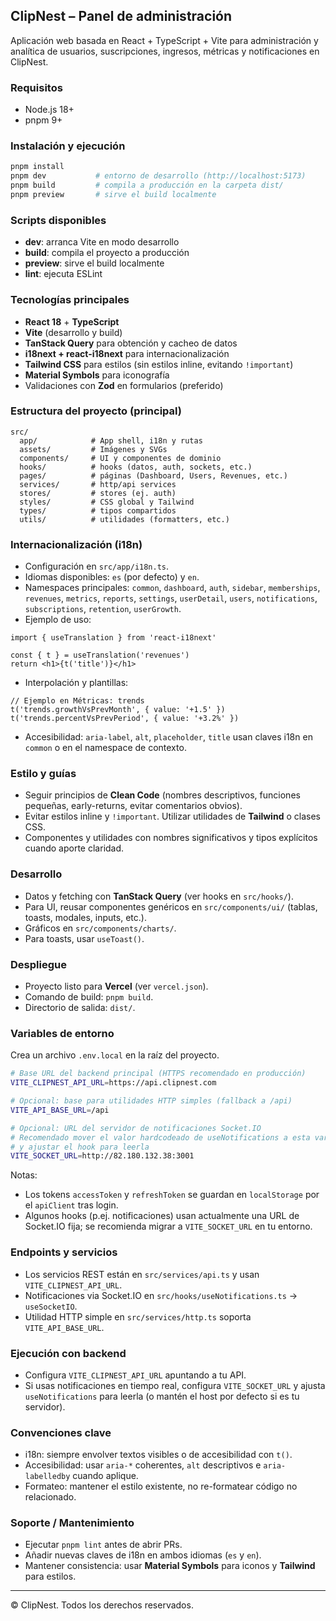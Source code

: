 ## ClipNest – Panel de administración

Aplicación web basada en React + TypeScript + Vite para administración y analítica de usuarios, suscripciones, ingresos, métricas y notificaciones en ClipNest.

### Requisitos
- Node.js 18+
- pnpm 9+

### Instalación y ejecución
```bash
pnpm install
pnpm dev           # entorno de desarrollo (http://localhost:5173)
pnpm build         # compila a producción en la carpeta dist/
pnpm preview       # sirve el build localmente
```

### Scripts disponibles
- **dev**: arranca Vite en modo desarrollo
- **build**: compila el proyecto a producción
- **preview**: sirve el build localmente
- **lint**: ejecuta ESLint

### Tecnologías principales
- **React 18** + **TypeScript**
- **Vite** (desarrollo y build)
- **TanStack Query** para obtención y cacheo de datos
- **i18next + react-i18next** para internacionalización
- **Tailwind CSS** para estilos (sin estilos inline, evitando `!important`)
- **Material Symbols** para iconografía
- Validaciones con **Zod** en formularios (preferido)

### Estructura del proyecto (principal)
```
src/
  app/            # App shell, i18n y rutas
  assets/         # Imágenes y SVGs
  components/     # UI y componentes de dominio
  hooks/          # hooks (datos, auth, sockets, etc.)
  pages/          # páginas (Dashboard, Users, Revenues, etc.)
  services/       # http/api services
  stores/         # stores (ej. auth)
  styles/         # CSS global y Tailwind
  types/          # tipos compartidos
  utils/          # utilidades (formatters, etc.)
```

### Internacionalización (i18n)
- Configuración en `src/app/i18n.ts`.
- Idiomas disponibles: `es` (por defecto) y `en`.
- Namespaces principales: `common`, `dashboard`, `auth`, `sidebar`, `memberships`, `revenues`, `metrics`, `reports`, `settings`, `userDetail`, `users`, `notifications`, `subscriptions`, `retention`, `userGrowth`.
- Ejemplo de uso:
```tsx
import { useTranslation } from 'react-i18next'

const { t } = useTranslation('revenues')
return <h1>{t('title')}</h1>
```
- Interpolación y plantillas:
```tsx
// Ejemplo en Métricas: trends
t('trends.growthVsPrevMonth', { value: '+1.5' })
t('trends.percentVsPrevPeriod', { value: '+3.2%' })
```
- Accesibilidad: `aria-label`, `alt`, `placeholder`, `title` usan claves i18n en `common` o en el namespace de contexto.

### Estilo y guías
- Seguir principios de **Clean Code** (nombres descriptivos, funciones pequeñas, early-returns, evitar comentarios obvios).
- Evitar estilos inline y `!important`. Utilizar utilidades de **Tailwind** o clases CSS.
- Componentes y utilidades con nombres significativos y tipos explícitos cuando aporte claridad.

### Desarrollo
- Datos y fetching con **TanStack Query** (ver hooks en `src/hooks/`).
- Para UI, reusar componentes genéricos en `src/components/ui/` (tablas, toasts, modales, inputs, etc.).
- Gráficos en `src/components/charts/`.
- Para toasts, usar `useToast()`.

### Despliegue
- Proyecto listo para **Vercel** (ver `vercel.json`).
- Comando de build: `pnpm build`.
- Directorio de salida: `dist/`.

### Variables de entorno
Crea un archivo `.env.local` en la raíz del proyecto.

```bash
# Base URL del backend principal (HTTPS recomendado en producción)
VITE_CLIPNEST_API_URL=https://api.clipnest.com

# Opcional: base para utilidades HTTP simples (fallback a /api)
VITE_API_BASE_URL=/api

# Opcional: URL del servidor de notificaciones Socket.IO
# Recomendado mover el valor hardcodeado de useNotifications a esta variable
# y ajustar el hook para leerla
VITE_SOCKET_URL=http://82.180.132.38:3001
```

Notas:
- Los tokens `accessToken` y `refreshToken` se guardan en `localStorage` por el `apiClient` tras login.
- Algunos hooks (p.ej. notificaciones) usan actualmente una URL de Socket.IO fija; se recomienda migrar a `VITE_SOCKET_URL` en tu entorno.

### Endpoints y servicios
- Los servicios REST están en `src/services/api.ts` y usan `VITE_CLIPNEST_API_URL`.
- Notificaciones via Socket.IO en `src/hooks/useNotifications.ts` → `useSocketIO`.
- Utilidad HTTP simple en `src/services/http.ts` soporta `VITE_API_BASE_URL`.

### Ejecución con backend
- Configura `VITE_CLIPNEST_API_URL` apuntando a tu API.
- Si usas notificaciones en tiempo real, configura `VITE_SOCKET_URL` y ajusta `useNotifications` para leerla (o mantén el host por defecto si es tu servidor).

### Convenciones clave
- i18n: siempre envolver textos visibles o de accesibilidad con `t()`.
- Accesibilidad: usar `aria-*` coherentes, `alt` descriptivos e `aria-labelledby` cuando aplique.
- Formateo: mantener el estilo existente, no re-formatear código no relacionado.

### Soporte / Mantenimiento
- Ejecutar `pnpm lint` antes de abrir PRs.
- Añadir nuevas claves de i18n en ambos idiomas (`es` y `en`).
- Mantener consistencia: usar **Material Symbols** para iconos y **Tailwind** para estilos.

---

© ClipNest. Todos los derechos reservados.
